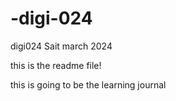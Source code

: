 # -digi-024
digi024 Sait march 2024


this is the readme file!

this is going to be the learning journal 
